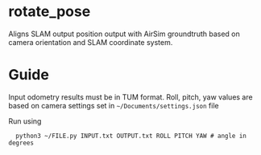 # rotate_pose
Aligns SLAM output position output with AirSim groundtruth based on camera orientation and SLAM coordinate system.

# Guide
Input odometry results must be in TUM format.
Roll, pitch, yaw values are based on camera settings set in `~/Documents/settings.json` file

Run using
```
  python3 ~/FILE.py INPUT.txt OUTPUT.txt ROLL PITCH YAW # angle in degrees

```
